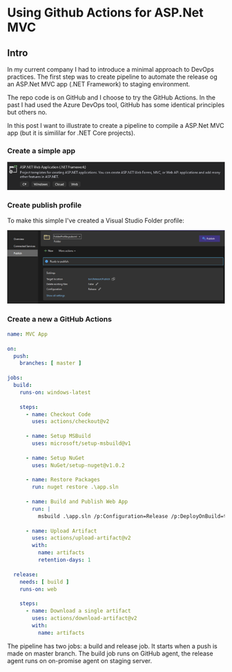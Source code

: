 # Using Github Actions for ASP.Net MVC

## Intro

In my current company I had to introduce a minimal approach to DevOps practices. The first step was to create pipeline to automate the release og an ASP.Net MVC app (.NET Framework) to staging environment.

The repo code is on GitHub and I choose to try the GitHub Actions. In the past I had used the Azure DevOps tool, GitHub has some identical principles but others no.

In this post I want to illustrate to create a pipeline to compile a ASP.Net MVC app (but it is simililar for .NET Core projects).

### Create a simple app

![New MVC project](/images/img_1.png "New MVC project")

### Create publish profile

To make this simple I've created a Visual Studio Folder profile:

![New MVC project](/images/img_2.png "New MVC project")

### Create a new a GitHub Actions

```yaml
name: MVC App

on:
  push:
    branches: [ master ]

jobs:
  build:
    runs-on: windows-latest

    steps:
      - name: Checkout Code
        uses: actions/checkout@v2
        
      - name: Setup MSBuild
        uses: microsoft/setup-msbuild@v1
      
      - name: Setup NuGet
        uses: NuGet/setup-nuget@v1.0.2
        
      - name: Restore Packages
        run: nuget restore .\app.sln
        
      - name: Build and Publish Web App
        run: |
          msbuild .\app.sln /p:Configuration=Release /p:DeployOnBuild=true /p:PublishProfile=FolderProfile

      - name: Upload Artifact
        uses: actions/upload-artifact@v2
        with:
          name: artifacts
          retention-days: 1

  release:
    needs: [ build ]
    runs-on: web
    
    steps:
      - name: Download a single artifact
        uses: actions/download-artifact@v2
        with:
          name: artifacts
```

The pipeline has two jobs: a build and release job. It starts when a push is made on master branch.
The build job runs on GitHub agent, the release agent runs on on-promise agent on staging server.
